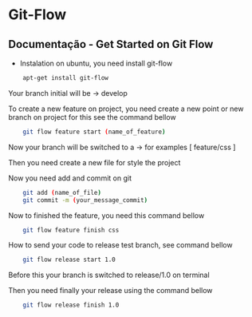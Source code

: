 # Git-Flow

## Documentação - Get Started on Git Flow

-   Instalation on  ubuntu, you need install git-flow

```bash
    apt-get install git-flow
```

Your branch initial will be -> develop

To create a new feature on project, you need create a new point or new branch on project
for this see the command bellow

```bash
    git flow feature start (name_of_feature)
```

Now your branch will be switched to a -> for examples [ feature/css ]

Then you need create a new file for style the project 

Now you need add and commit on git 

```bash
    git add (name_of_file)
    git commit -m (your_message_commit)
```

Now to finished the feature, you need this command bellow

```bash
    git flow feature finish css
```

How to send your code to release test branch, see command bellow

```bash
    git flow release start 1.0
```

Before this your branch is switched to release/1.0 on terminal

Then you need finally your release using the command bellow

```bash
    git flow release finish 1.0
```